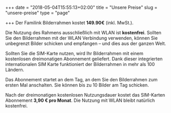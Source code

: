 +++
date = "2018-05-04T15:55:13+02:00"
title = "Unsere Preise"
slug = "unsere-preise"
type = "page"

+++
Der Familink Bilderrahmen kostet **149.90€** (inkl. MwSt.).

Die Nutzung des Rahmens ausschließlich mit WLAN ist **kostenfrei**. Sollten Sie den Bilderrahmen mit der WLAN Verbindung verwenden, können Sie unbegrenzt Bilder schicken und empfangen – und dies aus der ganzen Welt.

Sollten Sie die SIM-Karte nutzen, wird Ihr Bilderrahmen mit einem kostenlosen dreimonatigen Abonnement geliefert. Dank dieser integrierten internationalen SIM Karte funktioniert der Bilderrahmen in mehr als 100 Ländern.

Das Abonnement startet an dem Tag, an dem Sie den Bilderrahmen zum ersten Mal anschalten. Sie können bis zu 10 Bilder am Tag schicken.

Nach der dreimonatigen kostenlosen Nutzungsdauer kostet das SIM-Karten Abonnement **3,90 € pro Monat**. Die Nutzung mit WLAN bleibt natürlich kostenfrei.
